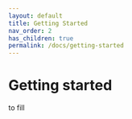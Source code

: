 ```yaml
---
layout: default
title: Getting Started
nav_order: 2
has_children: true
permalink: /docs/getting-started
---
```


# Getting started

to fill
